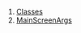 1.  [Classes](models_mainscreen_navigation_args/#classes)
2.  [MainScreenArgs](models_mainscreen_navigation_args/MainScreenArgs-class.html)
